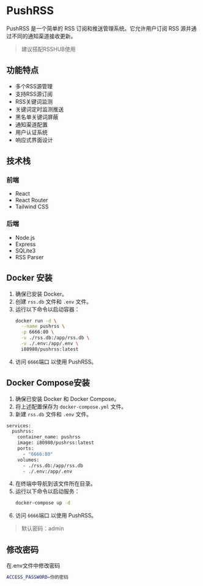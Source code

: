 # PushRSS

PushRSS 是一个简单的 RSS 订阅和推送管理系统。它允许用户订阅 RSS 源并通过不同的通知渠道接收更新。

> 建议搭配RSSHUB使用 

## 功能特点

- 多个RSS源管理
- 支持RSS源订阅
- RSS关键词监测
- 关键词定时监测推送
- 黑名单关键词屏蔽
- 通知渠道配置
- 用户认证系统
- 响应式界面设计

## 技术栈

### 前端
- React
- React Router
- Tailwind CSS

### 后端
- Node.js
- Express
- SQLite3
- RSS Parser

## Docker 安装


1. 确保已安装 Docker。
2. 创建 `rss.db` 文件和 `.env` 文件。
3. 运行以下命令以启动容器：
   ```bash
   docker run -d \
     --name pushrss \
     -p 6666:80 \
     -v ./rss.db:/app/rss.db \
     -v ./.env:/app/.env \
     i80980/pushrss:latest
   ```
4. 访问 `6666`端口 以使用 PushRSS。

## Docker Compose安装


1. 确保已安装 Docker 和 Docker Compose。
2. 将上述配置保存为 `docker-compose.yml` 文件。
3. 新建 `rss.db` 文件和 `.env` 文件。
```bash
services:
  pushrss:
    container_name: pushrss
    image: i80980/pushrss:latest
    ports:
      - "6666:80"
    volumes:
      - ./rss.db:/app/rss.db
      - ./.env:/app/.env
```
4. 在终端中导航到该文件所在目录。
5. 运行以下命令以启动服务：
   ```bash
   docker-compose up -d
   ```
6. 访问 `6666`端口 以使用 PushRSS。

> 默认密码：admin

## 修改密码
在.env文件中修改密码

```bash
ACCESS_PASSWORD=你的密码
``` 












